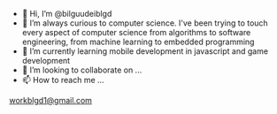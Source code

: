 - 👋 Hi, I’m @bilguudeiblgd
- 👀 I’m always curious to computer science. I've been trying to touch every aspect of computer science from algorithms to software engineering, from machine learning to embedded programming
- 🌱 I’m currently learning mobile development in javascript and game development
- 💞️ I’m looking to collaborate on ...
- 📫 How to reach me ... 

workblgd1@gmail.com

<!---
bilguudeiblgd/bilguudeiblgd is a ✨ special ✨ repository because its `README.md` (this file) appears on your GitHub profile.
You can click the Preview link to take a look at your changes.
--->
